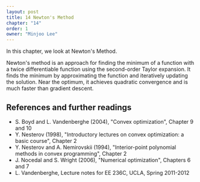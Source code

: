 ```yaml
---
layout: post
title: 14 Newton's Method
chapter: "14"
order: 1
owner: "Minjoo Lee"
---
```

In this chapter, we look at Newton's Method.

Newton's method is an approach for finding the minimum of a function with a twice differentiable function using the second-order Taylor expansion. It finds the minimum by approximating the function and iteratively updating the solution. Near the optimum, it achieves quadratic convergence and is much faster than gradient descent.

## References and further readings
* S. Boyd and L. Vandenberghe (2004), "Convex optimization", Chapter 9 and 10
* Y. Nesterov (1998), "Introductory lectures on convex optimization: a basic course", Chapter 2
* Y. Nesterov and A. Nemirovskii (1994), "Interior-point polynomial methods in convex programming", Chapter 2
* J. Nocedal and S. Wright (2006), "Numerical optimization", Chapters 6 and 7
* L. Vandenberghe, Lecture notes for EE 236C, UCLA, Spring 2011-2012
